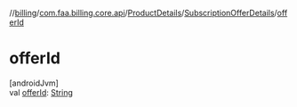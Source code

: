 //[billing](../../../../index.md)/[com.faa.billing.core.api](../../index.md)/[ProductDetails](../index.md)/[SubscriptionOfferDetails](index.md)/[offerId](offer-id.md)

# offerId

[androidJvm]\
val [offerId](offer-id.md): [String](https://kotlinlang.org/api/latest/jvm/stdlib/kotlin/-string/index.html)
